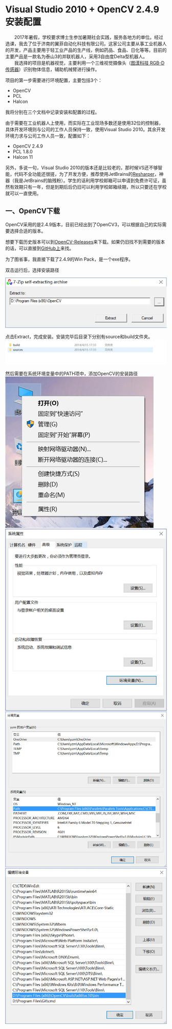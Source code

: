 # Visual Studio 2010 + OpenCV 2.4.9 安装配置

&emsp;&emsp;2017年暑假，学校要求博士生参加暑期社会实践，服务各地方的单位。经过选课，我去了位于济南的翼菲自动化科技有限公司。这家公司主要从事工业机器人的开发，产品主要用于轻工业产品的生产线，例如药品、食品、日化等等。目前的主要产品是一款名为泰山3的并联机器人，采用3自由度Delta型机器人。  
&emsp;&emsp;我选择的项目是机器视觉，主要利用一个三维视觉摄像头（[图漾科技 RGB-D 传感器](http://www.percipio.xyz/rgbd/)）识别物体信息，辅助机械臂进行操作。  

项目的第一步需要进行环境配置，主要包括3个：
- OpenCV
- PCL
- Halcon

我将分别在三个文档中记录安装和配置的过程。

由于需要在工业机器人上使用，而实际在工业现场多数还是使用32位的控制器，具体开发环境则与公司的工作人员保持一致，使用Visual Studio 2010。其余开发环境力求与公司工作人员一致，配置如下：
- OpenCV 2.4.9
- PCL 1.8.0
- Halcon 11

另外，多说一句，Visual Studio 2010的版本还是比较老的，那时候VS还不够智能，代码不全功能还很搓，为了开发方便，推荐使用JetBrains的[Resharper](https://www.jetbrains.com/resharper-cpp/)，神器（我是JetBrains的脑残粉）。学生的话利用学校邮箱可以申请到免费许可证，虽然有效期只有一年，但是到期后后仍旧可以利用学校邮箱续期，所以只要还在学校就可以一直使用。

## 一、OpenCV下载

OpenCV采用的是2.4.9版本，目前已经出到了OpenCV3，可以根据自己的实际需要选择合适的版本。

想要下载历史版本可以到[OpenCV-Releases](http://opencv.org/releases.html)来下载。如果仍旧找不到需要的版本的话，可以直接到[GitHub上](https://github.com/opencv/opencv/releases)来找。

为了图省事，我直接下载了2.4.9的Win Pack，是一个exe程序。

双击运行后，选择安装路径

![opencvinstall](opencv_install.jpg)

点击Extract，完成安装。安装完毕后目录下分别有source和build文件夹。
![opencvinstalldir](opencv_install2.jpg)

然后需要在系统环境变量中的PATH项中，添加OpenCV的安装路径
![opencv_path](opencv_path1.jpg)
![opencv_path](opencv_path2.jpg)
![opencv_path](opencv_path3.jpg)
![opencv_path](opencv_path4.jpg)




